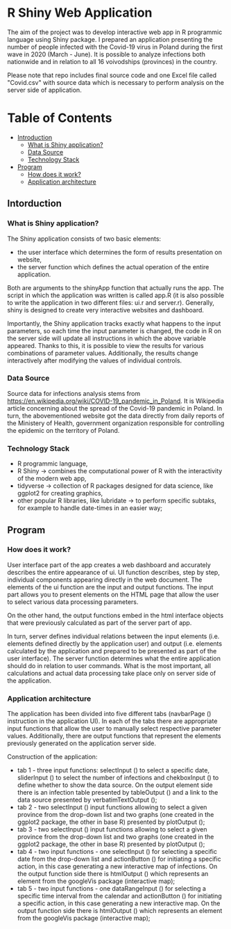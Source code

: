 # R Shiny Web Application

The aim of the project was to develop interactive web app in R programmic language using Shiny package. I prepared an application presenting the number of people infected with the Covid-19 virus in Poland during the first wave in 2020 (March - June). It is possible to analyze infections both nationwide and in relation to all 16 voivodships (provinces) in the country.

Please note that repo includes final source code and one Excel file called "Covid.csv" with source data which is necessary to perform analysis on the server side of application.


# Table of Contents

  * [Introduction](#intro)
     * [What is Shiny application?](#intro1)
     * [Data Source](#intro2)
     * [Technology Stack](#intro3)
  * [Program](#desc)
     * [How does it work?](#desc1)
     * [Application architecture](#desc2)


<a name="intro"></a>
<a name="intro1"></a>
## Intorduction
### What is Shiny application?

The Shiny application consists of two basic elements:
- the user interface which determines the form of results presentation on website,
- the server function which defines the actual operation of the entire application.
 
Both are arguments to the shinyApp function that actually runs the app. The script in which the application was written is called app.R (it is also possible to write the application in two different files: ui.r and server.r). Generally, shiny is designed to create very interactive websites and dashboard.

Importantly, the Shiny application tracks exactly what happens to the input parameters, so each time the input parameter is changed, the code in R on the server side will update all instructions in which the above variable appeared. Thanks to this, it is possible to view the results for various combinations of parameter values. Additionally, the results change interactively after modifying the values of individual controls.

<a name="intro2"></a>
### Data Source
Source data for infections analysis stems from https://en.wikipedia.org/wiki/COVID-19_pandemic_in_Poland. It is Wikipedia article concerning about the spread of the Covid-19 pandemic in Poland. In turn, the abovementioned website got the data directly from daily reports of the Ministery of Health, government organization responsible for controlling the epidemic on the territory of Poland.

<a name="intro3"></a>
### Technology Stack
* R programmic language,
* R Shiny -> combines the computational power of R with the interactivity of the modern web app,
* tidyverse -> collection of R packages designed for data science, like ggplot2 for creating graphics,
* other popular R libraries, like lubridate -> to perform specific subtaks, for example to handle date-times in an easier way; 


<a name="desc"></a>
## Program

<a name="desc1"></a>
### How does it work?
User interface part of the app creates a web dashboard and accurately describes the entire appearance of ui. UI function describes, step by step, individual components appearing directly in the web document. The elements of the ui function are the input and output functions. The input part allows you to present elements on the HTML page that allow the user to select various data processing parameters.

On the other hand, the output functions embed in the html interface objects that were previously calculated as part of the server part of app.

In turn, server defines individual relations between the input elements (i.e. elements defined directly by the application user) and output (i.e. elements calculated by the application and prepared to be presented as part of the user interface). The server function determines what the entire application should do in relation to user commands. What is the most important, all calculations and actual data processing take place only on server side of the application.

<a name="desc2"></a>
### Application architecture
The application has been divided into five different tabs (navbarPage () instruction in the application UI). In each of the tabs there are appropriate input functions that allow the user to manually select respective parameter values. Additionally, there are output functions that represent the elements previously generated on the application server side.

Construction of the application:
- tab 1 - three input functions: selectInput () to select a specific date, sliderInput () to select the number of infections and chekboxInput () to define whether to show the data source. On the output element side there is an infection table presented by tableOutput () and a link to the data source presented by verbatimTextOutput ();
- tab 2 - two selectInput () input functions allowing to select a given province from the drop-down list and two graphs (one created in the ggplot2 package, the other in base R) presented by plotOutput ();
- tab 3 - two selectInput () input functions allowing to select a given province from the drop-down list and two graphs (one created in the ggplot2 package, the other in base R) presented by plotOutput ();
- tab 4 - two input functions - one selectInput () for selecting a specific date from the drop-down list and actionButton () for initiating a specific action, in this case generating a new interactive map of infections. On the output function side there is htmlOutput () which represents an element from the googleVis package (interactive map);
- tab 5 - two input functions - one dataRangeInput () for selecting a specific time interval from the calendar and actionButton () for initiating a specific action, in this case generating a new interactive map. On the output function side there is htmlOutput () which represents an element from the googleVis package (interactive map);


